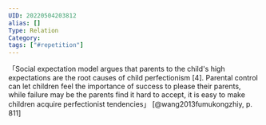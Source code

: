 ```yaml
---
UID: 20220504203812
alias: []
Type: Relation
Category: 
tags: ["#repetition"]
---
```


「Social expectation model argues that parents to the child's high expectations are the root causes of child perfectionism [4]. Parental control can let children feel the importance of success to please their parents, while failure may be the parents find it hard to accept, it is easy to make children acquire perfectionist tendencies」 [@wang2013fumukongzhiy, p. 811]